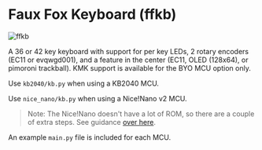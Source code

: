 # Faux Fox Keyboard (ffkb)

![ffkb](https://fingerpunch.xyz/product/faux-fox-keyboard)

A 36 or 42 key keyboard with support for per key LEDs, 2 rotary encoders (EC11 or evqwgd001), and a feature in the center (EC11, OLED (128x64), or pimoroni trackball). KMK support is available for the BYO MCU option only.

Use `kb2040/kb.py` when using a KB2040 MCU.

Use `nice_nano/kb.py` when using a Nice!Nano v2 MCU.

> Note: The Nice!Nano doesn't have a lot of ROM, so there are a couple of extra steps. See guidance [over here](../../docs/Officially_Supported_Microcontrollers.md#nicenano).

An example `main.py` file is included for each MCU.

